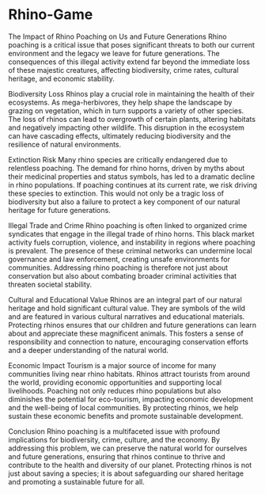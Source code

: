 # Rhino-Game
The Impact of Rhino Poaching on Us and Future Generations
Rhino poaching is a critical issue that poses significant threats to both our current environment and the legacy we leave for future generations. The consequences of this illegal activity extend far beyond the immediate loss of these majestic creatures, affecting biodiversity, crime rates, cultural heritage, and economic stability.

Biodiversity Loss
Rhinos play a crucial role in maintaining the health of their ecosystems. As mega-herbivores, they help shape the landscape by grazing on vegetation, which in turn supports a variety of other species. The loss of rhinos can lead to overgrowth of certain plants, altering habitats and negatively impacting other wildlife. This disruption in the ecosystem can have cascading effects, ultimately reducing biodiversity and the resilience of natural environments.

Extinction Risk
Many rhino species are critically endangered due to relentless poaching. The demand for rhino horns, driven by myths about their medicinal properties and status symbols, has led to a dramatic decline in rhino populations. If poaching continues at its current rate, we risk driving these species to extinction. This would not only be a tragic loss of biodiversity but also a failure to protect a key component of our natural heritage for future generations.

Illegal Trade and Crime
Rhino poaching is often linked to organized crime syndicates that engage in the illegal trade of rhino horns. This black market activity fuels corruption, violence, and instability in regions where poaching is prevalent. The presence of these criminal networks can undermine local governance and law enforcement, creating unsafe environments for communities. Addressing rhino poaching is therefore not just about conservation but also about combating broader criminal activities that threaten societal stability.

Cultural and Educational Value
Rhinos are an integral part of our natural heritage and hold significant cultural value. They are symbols of the wild and are featured in various cultural narratives and educational materials. Protecting rhinos ensures that our children and future generations can learn about and appreciate these magnificent animals. This fosters a sense of responsibility and connection to nature, encouraging conservation efforts and a deeper understanding of the natural world.

Economic Impact
Tourism is a major source of income for many communities living near rhino habitats. Rhinos attract tourists from around the world, providing economic opportunities and supporting local livelihoods. Poaching not only reduces rhino populations but also diminishes the potential for eco-tourism, impacting economic development and the well-being of local communities. By protecting rhinos, we help sustain these economic benefits and promote sustainable development.

Conclusion
Rhino poaching is a multifaceted issue with profound implications for biodiversity, crime, culture, and the economy. By addressing this problem, we can preserve the natural world for ourselves and future generations, ensuring that rhinos continue to thrive and contribute to the health and diversity of our planet. Protecting rhinos is not just about saving a species; it is about safeguarding our shared heritage and promoting a sustainable future for all.
